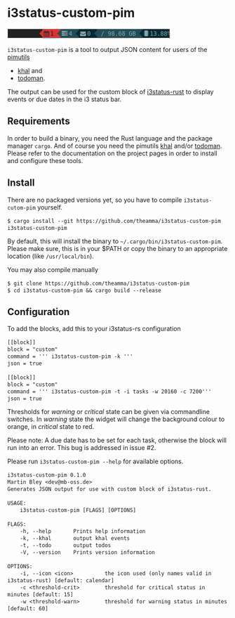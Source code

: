# i3status-custom-pim
![example bar](img/example_bar.png)

`i3status-custom-pim` is a tool to output JSON content for users of the [pimutils](https://github.com/pimutils)

- [khal](https://github.com/pimutils/khal) and
- [todoman](https://github.com/pimutils/todoman).

The output can be used for the custom block of [i3status-rust](https://github.com/greshake/i3status-rust) to display events or due dates in the i3 status bar.

## Requirements
In order to build a binary, you need the Rust language and the package manager `cargo`. And of course you need the pimutils [khal](https://github.com/pimutils/khal) and/or 
[todoman](https://github.com/pimutils/todoman). Please refer to the documentation on the project pages in order to install and configure these tools.

## Install
There are no packaged versions yet, so you have to compile `i3status-cutom-pim` yourself.
```
$ cargo install --git https://github.com/theamma/i3status-custom-pim i3status-custom-pim
```
By default, this will install the binary to `~/.cargo/bin/i3status-custom-pim`. Please make sure, this is in your $PATH or copy the binary to an appropriate location (like `/usr/local/bin`).

You may also compile manually
```
$ git clone https://github.com/theamma/i3status-custom-pim
$ cd i3status-custom-pim && cargo build --release
```

## Configuration
To add the blocks, add this to your i3status-rs configuration 

```
[[block]]
block = "custom"
command = ''' i3status-custom-pim -k '''
json = true

[[block]]
block = "custom"
command = ''' i3status-custom-pim -t -i tasks -w 20160 -c 7200'''
json = true
```

Thresholds for *warning* or *critical* state can be given via commandline switches. In *warning* state the widget will change the background colour to orange, in *critical* state to red.

Please note: A due date has to be set for each task, otherwise the block will run into an error. This bug is addressed in issue #2.

Please run `i3status-custom-pim --help` for available options.
```
i3status-custom-pim 0.1.0
Martin Bley <dev@mb-oss.de>
Generates JSON output for use with custom block of i3status-rust.

USAGE:
    i3status-custom-pim [FLAGS] [OPTIONS]

FLAGS:
    -h, --help       Prints help information
    -k, --khal       output khal events
    -t, --todo       output todos
    -V, --version    Prints version information

OPTIONS:
    -i, --icon <icon>          the icon used (only names valid in i3status-rust) [default: calendar]
    -c <threshold-crit>        threshold for critical status in minutes [default: 15]
    -w <threshold-warn>        threshold for warning status in minutes [default: 60]
``` 
